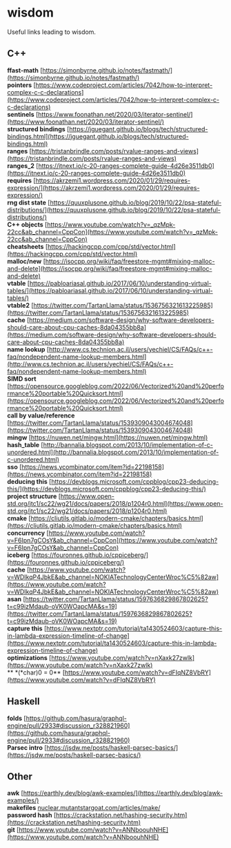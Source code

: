 # wisdom
Useful links leading to wisdom.


## C++
**ffast-math** [https://simonbyrne.github.io/notes/fastmath/](https://simonbyrne.github.io/notes/fastmath/)  
**pointers** [https://www.codeproject.com/articles/7042/how-to-interpret-complex-c-c-declarations](https://www.codeproject.com/articles/7042/how-to-interpret-complex-c-c-declarations)  
**sentinels** [https://www.foonathan.net/2020/03/iterator-sentinel/](https://www.foonathan.net/2020/03/iterator-sentinel/)  
**structured bindings** [https://jguegant.github.io/blogs/tech/structured-bindings.html](https://jguegant.github.io/blogs/tech/structured-bindings.html)  
**ranges** [https://tristanbrindle.com/posts/rvalue-ranges-and-views](https://tristanbrindle.com/posts/rvalue-ranges-and-views)  
**ranges_2** [https://itnext.io/c-20-ranges-complete-guide-4d26e3511db0](https://itnext.io/c-20-ranges-complete-guide-4d26e3511db0)  
**requires** [https://akrzemi1.wordpress.com/2020/01/29/requires-expression/](https://akrzemi1.wordpress.com/2020/01/29/requires-expression/)  
**rng dist state** [https://quuxplusone.github.io/blog/2019/10/22/psa-stateful-distributions/](https://quuxplusone.github.io/blog/2019/10/22/psa-stateful-distributions/)  
**C++ objects** [https://www.youtube.com/watch?v=_qzMpk-22cc&ab_channel=CppCon](https://www.youtube.com/watch?v=_qzMpk-22cc&ab_channel=CppCon)  
**cheatsheets** [https://hackingcpp.com/cpp/std/vector.html](https://hackingcpp.com/cpp/std/vector.html)  
**malloc/new** [https://isocpp.org/wiki/faq/freestore-mgmt#mixing-malloc-and-delete](https://isocpp.org/wiki/faq/freestore-mgmt#mixing-malloc-and-delete)  
**vtable** [https://pabloariasal.github.io/2017/06/10/understanding-virtual-tables/](https://pabloariasal.github.io/2017/06/10/understanding-virtual-tables/)  
**vtable2** [https://twitter.com/TartanLlama/status/1536756321613225985](https://twitter.com/TartanLlama/status/1536756321613225985)  
**cache** [https://medium.com/software-design/why-software-developers-should-care-about-cpu-caches-8da04355bb8a](https://medium.com/software-design/why-software-developers-should-care-about-cpu-caches-8da04355bb8a)  
**name lookup** [http://www.cs.technion.ac.il/users/yechiel/CS/FAQs/c++-faq/nondependent-name-lookup-members.html](http://www.cs.technion.ac.il/users/yechiel/CS/FAQs/c++-faq/nondependent-name-lookup-members.html)  
**SIMD sort** [https://opensource.googleblog.com/2022/06/Vectorized%20and%20performance%20portable%20Quicksort.html](https://opensource.googleblog.com/2022/06/Vectorized%20and%20performance%20portable%20Quicksort.html)  
**call by value/reference** [https://twitter.com/TartanLlama/status/1539309043004674048](https://twitter.com/TartanLlama/status/1539309043004674048)  
**mingw** [https://nuwen.net/mingw.html](https://nuwen.net/mingw.html)  
**hash_table** [http://bannalia.blogspot.com/2013/10/implementation-of-c-unordered.html](http://bannalia.blogspot.com/2013/10/implementation-of-c-unordered.html)  
**sso** [https://news.ycombinator.com/item?id=22198158](https://news.ycombinator.com/item?id=22198158)  
**deducing this** [https://devblogs.microsoft.com/cppblog/cpp23-deducing-this/](https://devblogs.microsoft.com/cppblog/cpp23-deducing-this/)  
**project structure** [https://www.open-std.org/jtc1/sc22/wg21/docs/papers/2018/p1204r0.html](https://www.open-std.org/jtc1/sc22/wg21/docs/papers/2018/p1204r0.html)  
**cmake** [https://cliutils.gitlab.io/modern-cmake/chapters/basics.html](https://cliutils.gitlab.io/modern-cmake/chapters/basics.html)  
**concurrency** [https://www.youtube.com/watch?v=F6Ipn7gCOsY&ab_channel=CppCon](https://www.youtube.com/watch?v=F6Ipn7gCOsY&ab_channel=CppCon)  
**iceberg** [https://fouronnes.github.io/cppiceberg/](https://fouronnes.github.io/cppiceberg/)  
**cache** [https://www.youtube.com/watch?v=WDIkqP4JbkE&ab_channel=NOKIATechnologyCenterWroc%C5%82aw](https://www.youtube.com/watch?v=WDIkqP4JbkE&ab_channel=NOKIATechnologyCenterWroc%C5%82aw)  
**asan** [https://twitter.com/TartanLlama/status/1597636829867802625?t=c99izMdaub-oVK0WOapcMA&s=19](https://twitter.com/TartanLlama/status/1597636829867802625?t=c99izMdaub-oVK0WOapcMA&s=19)  
**capture this** [https://www.nextptr.com/tutorial/ta1430524603/capture-this-in-lambda-expression-timeline-of-change](https://www.nextptr.com/tutorial/ta1430524603/capture-this-in-lambda-expression-timeline-of-change)  
**optimizations** [https://www.youtube.com/watch?v=nXaxk27zwlk](https://www.youtube.com/watch?v=nXaxk27zwlk)  
** \*(\*char)0 = 0** [https://www.youtube.com/watch?v=dFIqNZ8VbRY](https://www.youtube.com/watch?v=dFIqNZ8VbRY)  

## Haskell
**folds** [https://github.com/hasura/graphql-engine/pull/2933#discussion_r328821960](https://github.com/hasura/graphql-engine/pull/2933#discussion_r328821960)  
**Parsec intro** [https://jsdw.me/posts/haskell-parsec-basics/](https://jsdw.me/posts/haskell-parsec-basics/)  

## Other
**awk** [https://earthly.dev/blog/awk-examples/](https://earthly.dev/blog/awk-examples/)  
**makefiles** [nuclear.mutantstargoat.com/articles/make/](nuclear.mutantstargoat.com/articles/make/)  
**password hash** [https://crackstation.net/hashing-security.htm](https://crackstation.net/hashing-security.htm)  
**git** [https://www.youtube.com/watch?v=ANNboouhNHE](https://www.youtube.com/watch?v=ANNboouhNHE)
